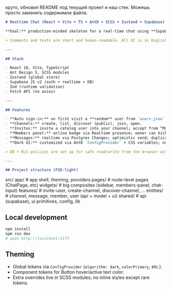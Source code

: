 круто, обновил README под текущий проект и наш стек. Можешь просто заменить содержимое файла.

```md
# Realtime Chat (React + Vite + TS + AntD + SCSS + Zustand + Supabase)

**Goal:** production-minded skeleton for a real-time chat using **Supabase** (Anonymous Auth + Realtime + Postgres Changes) and a users catalog from `users.json`.

> Comments and texts are short and human-readable. All UI is in English.

---

## Stack

- React 18, Vite, TypeScript
- Ant Design 5, SCSS modules
- Zustand (global store)
- Supabase JS v2 (auth + realtime + DB)
- Zod (runtime validation)
- Fetch API (no axios)

---

## Features

- **Auto sign-in:** on first visit a **random** user from `users.json` is picked, saved to `localStorage`, and shown via toast.
- **Channels:** create, list, discover (public), join, open.
- **Invites:** invite a catalog user into your channel; accept from “My invites”.
- **Members panel:** online badge via Realtime presence; owner can kick; sorted by online/owner/name.
- **Messages:** realtime via Postgres Changes; optimistic send; duplicate-safe; broadcast fallback if WAL delivery is late.
- **Dark UI:** customized via AntD `ConfigProvider` + CSS variables; notifications on the top-right.

> DB + RLS policies are set up for safe read/write from the browser with **Anonymous** role.

---

## Project structure (FSD-light)

```
src/
app/                 # app shell, theming, providers
pages/               # route-level pages (ChatPage, etc)
widgets/             # big composites (sidebar, members-panel, chat-input)
features/            # invite-user, create-channel, discover-channel, ...
entities/            # channel, message, member, user (api + model + ui)
shared/              # api (supabase), ui primitives, config, lib

## Local development

```bash
npm install
npm run dev
# open http://localhost:5173

```

## Theming

* Global tokens via `ConfigProvider` (`algorithm: dark`, `colorPrimary`, etc.).
* Component tokens for Button hover/active text color.
* Extra overrides live in SCSS modules; no inline styles except rare tokens.
